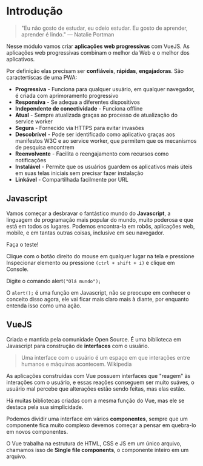 # Introdução

> "Eu não gosto de estudar, eu odeio estudar. Eu gosto de aprender, aprender é lindo."
> — Natalie Portman

Nesse módulo vamos criar **aplicações web progressivas** com VueJS. As aplicações web progressivas combinam o melhor da Web e o melhor dos aplicativos.

Por definição elas precisam ser **confiáveis**, **rápidas**, **engajadoras**. São caractertíscas de uma PWA: 

- **Progressiva** - Funciona para qualquer usuário, em qualquer navegador, é criada com aprimoramento progressivo
- **Responsiva** - Se adequa a diferentes dispositivos
- **Independente de conectividade** - Funciona offline
- **Atual** - Sempre atualizada graças ao processo de atualização do service worker
- **Segura** - Fornecido via HTTPS para evitar invasões
- **Descobrível** - Pode ser identificado como aplicativo graças aos manifestos W3C e ao service worker, que permitem que os mecanismos de pesquisa encontrem
- **Reenvolvente** - Facilita o reengajamento com recursos como notificações
- **Instalável** - Permite que os usuários guardem os aplicativos mais úteis em suas telas iniciais sem precisar fazer instalação
- **Linkável** - Compartilhada facilmente por URL

## Javascript

Vamos começar a desbravar o fantástico mundo do **Javascript**, a linguagem de programação mais popular do mundo, muito poderosa e que está em todos os lugares. Podemos encontra-la em robôs, aplicações web, mobile, e em tantas outras coisas, inclusive em seu navegador.

Faça o teste!

Clique com o botão direito do mouse em qualquer lugar na tela e pressione Inspecionar elemento ou pressione `(ctrl + shift + i)` e clique em Console.

Digite o comando alert`("Olá mundo");`

O `alert();` é uma função em Javascript, não se preocupe em conhecer o conceito disso agora, ele vai ficar mais claro mais à diante, por enquanto entenda isso como uma ação.

## VueJS

Criada e mantida pela comunidade Open Source. É uma biblioteca em Javascript para construção de **interfaces** com o usuário.

> Uma interface com o usuário é um espaço em que interações entre humanos e máquinas acontecem.
> Wikipedia

As aplicações construídas com Vue possuem interfaces que "reagem" às interações com o usuário, e essas reações conseguem ser muito suáves, o usuário mal percebe que alterações estão sendo feitas, mas elas estão.

Há muitas bibliotecas criadas com a mesma função do Vue, mas ele se destaca pela sua simplicidade.

Podemos dividir uma interface em vários **componentes**, sempre que um componente fica muito complexo devemos começar a pensar em quebra-lo em novos componentes.

O Vue trabalha na estrutura de HTML, CSS e JS em um único arquivo, chamamos isso de **Single file components**, o componente inteiro em um arquivo.
